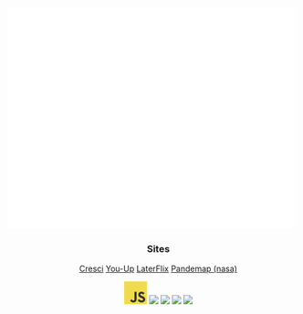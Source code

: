 <img src="https://raw.githubusercontent.com/biel42/biel42/master/b42.svg">
<p align="center">
  <ul>
    <h3 align="center">
      Sites
    </h3>
    <div align="center"><a href="https://cresci.vercel.app/home" target="_blank">Cresci</a> <a
        href="https://you-up.vercel.app/home">You-Up</a> <a href="https://later-flix.vercel.app/">LaterFlix</a> <a href="https://pandemap.vercel.app/home">Pandemap (nasa)</a> </div>
    <p align="center">
      <div align="center"><code><img height="40"
            src="https://raw.githubusercontent.com/github/explore/80688e429a7d4ef2fca1e82350fe8e3517d3494d/topics/javascript/javascript.png"></code>
        <code><img height="40" src="https://image.flaticon.com/icons/svg/226/226777.svg"></code>
        <code><img height="40" src="https://avatars0.githubusercontent.com/u/139426?s=200&v=4"></code>
        <code><img height="40" src="https://avatars0.githubusercontent.com/u/317776?s=200&v=4"></code>
        <code><img height="40" src="https://avatars1.githubusercontent.com/u/2918581?s=200&v=4"></code>
      </div>
    </p>
  </ul>
</p>

